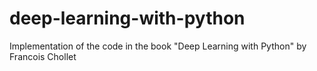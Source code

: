 # deep-learning-with-python
Implementation of the code in the book "Deep Learning with Python" by Francois Chollet
